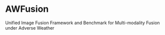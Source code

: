 # AWFusion
Unified Image Fusion Framework and Benchmark for Multi-modality Fusion under Adverse Weather
